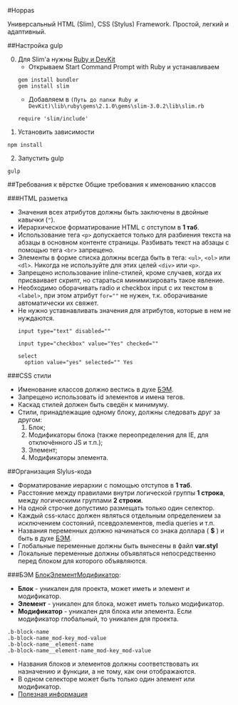 #Hoppas

Универсальный HTML (Slim), CSS (Stylus) Framework. Простой, легкий и адаптивный.


##Настройка gulp

0) Для Slim'a нужны [Ruby и DevKit](http://rubyinstaller.org/downloads/)
	* Открываем Start Command Prompt with Ruby и устанавливаем
	```
	gem install bundler
	gem install slim
	 ```
	* Добавляем в ```(Путь до папки Ruby и DevKit)\lib\ruby\gems\2.1.0\gems\slim-3.0.2\lib\slim.rb```
	```
	require 'slim/include'
	```
1) Установить зависимости
 ```
npm install
 ```
2) Запустить gulp
 ```
gulp
 ```

##Требования к вёрстке
Общие требования к именованию классов


###HTML разметка

* Значения всех атрибутов должны быть заключены в двойные кавычки (```"```).
* Иерархическое форматирование HTML c отступом в **1 таб**.
* Использование тега ```<p>``` допускается только для разбиения текста на абзацы в основном контенте страницы. Разбивать текст на абзацы с помощью тега ```<br>``` запрещено.
* Элементы в форме списка должны всегда быть в тега: ```<ul>```, ```<ol>``` или ```<dl>```. Никогда не используйте для этих целей ```<div>``` или ```<p>```.
* Запрещено использование inline-стилей, кроме случаев, когда их присваивает скрипт, но стараться минимизировать такое явление.
* Необходимо оборачивать radio и checkbox input с их текстом в ```<label>```, при этом атрибут ```for=""``` не нужен, т.к. оборачивание автоматически их свяжет.
* Не нужно уставнавливать значения для атрибутов, которые в нем не нуждаются.
  ```
  input type="text" disabled=""

  input type="checkbox" value="Yes" checked=""

  select
    option value="yes" selected="" Yes
  ```



###CSS стили

* Именование классов должно вестись в духе [БЭМ](#БЭМ).
* Запрещено использовать id элементов и имена тегов.
* Каскад стилей должен быть сведён к минимуму.
* Стили, принадлежащие одному блоку, должны следовать друг за другом:
  1. Блок;
  2. Модификаторы блока (также переопределения для IE, для отключённого JS и т.п.);
  3. Элемент;
  4. Модификаторы элемента.

##Организация Slylus-кода

* Форматирование иерархии с помощью отступов в **1 таб**.
* Расстояние между правилами внутри логической группы **1 строка**, между логическими группами **2 строки**.
* На одной строчке допустимо размещать только один селектор.
* Каждый css-класс должен являться отдельным определением за исключением состояний, псевдоэлементов, media queries и т.п.
* Названия переменных должно начинаться со знака доллара ( **$** ) и быть в духе [БЭМ](#БЭМ).
* Глобальные переменные должны быть вынесены в файл **var.styl**
* Локальные переменные должны объявляться непосредственно перед блоком для которого объявляются.


###БЭМ
[БлокЭлементМодификатор](http://ru.bem.info/):

* **Блок** - уникален для проекта, может иметь и элемент и модификатор.
* **Элемент** - уникален для блока, может иметь только модификатор.
* **Модификатор** - уникален для блока или элемента. Если модификатор глобальный, то уникален для проекта.

```
.b-block-name
.b-block-name_mod-key_mod-value
.b-block-name__element-name
.b-block-name__element-name_mod-key_mod-value
```

* Названия блоков и элементов должны соответствовать их назначению и функции, а не тому, как они отображаются.
* В одном селекторе может быть только один элемент или модификатор.
* [Полезная информация](http://bemclub-in.herokuapp.com/#b-e-m)

